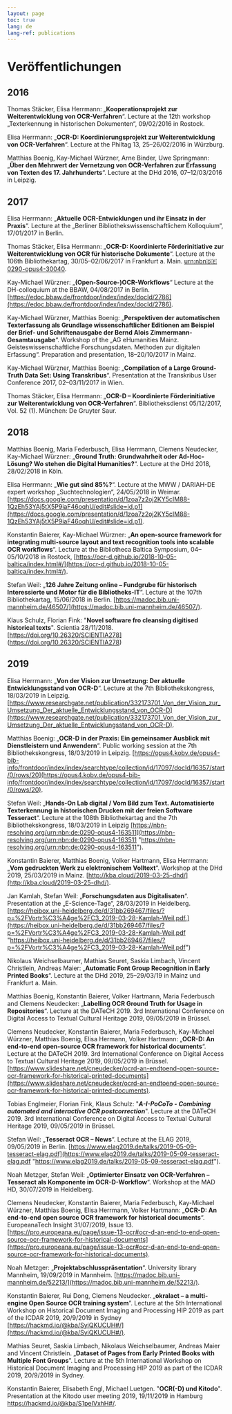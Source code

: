 ```yaml
---
layout: page
toc: true
lang: de
lang-ref: publications
---
```

# Veröffentlichungen

## 2016
Thomas Stäcker, Elisa Herrmann: „**Kooperationsprojekt zur Weiterentwicklung von OCR-Verfahren**“. Lecture at the 12th workshop „Texterkennung in historischen Dokumenten“, 09/02/2016 in Rostock.

Elisa Herrmann: „**OCR-D: Koordinierungsprojekt zur Weiterentwicklung von OCR-Verfahren**“. Lecture at the Philtag 13, 25–26/02/2016 in Würzburg.

Matthias Boenig, Kay-Michael Würzner, Arne Binder, Uwe Springmann: „**Über den Mehrwert der Vernetzung von OCR-Verfahren zur Erfassung von Texten des 17. Jahrhunderts**“. Lecture at the DHd 2016, 07–12/03/2016 in Leipzig.

## 2017

Elisa Herrmann: „**Aktuelle OCR-Entwicklungen und ihr Einsatz in der Praxis**“. Lecture at the „Berliner Bibliothekswissenschaftlichem Kolloquium“, 17/01/2017 in Berlin.

Thomas Stäcker, Elisa Herrmann: „**OCR-D: Koordinierte Förderinitiative zur Weiterentwicklung von OCR für historische Dokumente**“. Lecture at the 106th Bibliothekartag, 30/05–02/06/2017 in Frankfurt a. Main. [urn:nbn:de:0290-opus4-30040](https://opus4.kobv.de/opus4-bib-info/frontdoor/index/index/searchtype/collection/id/16521/rows/10/start/0/facetNumber_author_facet/all/author_facetfq/St%C3%A4cker%2C+Thomas/docId/3004).

Kay-Michael Würzner: „**(Open-Source-)OCR-Workflows**“ Lecture at the DH-colloquium at the BBAW, 04/08/2017 in Berlin. [https://edoc.bbaw.de/frontdoor/index/index/docId/2786](https://edoc.bbaw.de/frontdoor/index/index/docId/2786).

Kay-Michael Würzner, Matthias Boenig: „**Perspektiven der automatischen Texterfassung als Grundlage wissenschaftlicher Editionen am Beispiel der Brief- und Schriftenausgabe der Bernd Alois Zimmermann-Gesamtausgabe**“. Workshop of the „AG eHumanities Mainz. Geisteswissenschaftliche Forschungsdaten. Methoden zur digitalen Erfassung“. Preparation and presentation, 18–20/10/2017 in Mainz.

Kay-Michael Würzner, Matthias Boenig: „**Compilation of a Large Ground-Truth Data Set: Using Transkribus**“. Presentation at the Transkribus User Conference 2017, 02–03/11/2017 in Wien.

Thomas Stäcker, Elisa Herrmann: „**OCR-D – Koordinierte Förderinitiative zur Weiterentwicklung von OCR-Verfahren**“. Bibliotheksdienst 05/12/2017, Vol. 52 (1). München: De Gruyter Saur.

## 2018
Matthias Boenig, Maria Federbusch, Elisa Herrmann, Clemens Neudecker, Kay-Michael Würzner: „**Ground Truth: Grundwahrheit oder Ad-Hoc-Lösung? Wo stehen die Digital Humanities?**“. Lecture at the DHd 2018, 28/02/2018 in Köln.

Elisa Herrmann: „**Wie gut sind 85%?**“. Lecture at the MWW / DARIAH-DE expert workshop „Suchtechnologien“, 24/05/2018 in Weimar. [https://docs.google.com/presentation/d/1zoa7z2oj2KY5cIM88-1QzEh53YAj5tX5P9iaF46oqhU/edit#slide=id.p1](https://docs.google.com/presentation/d/1zoa7z2oj2KY5cIM88-1QzEh53YAj5tX5P9iaF46oqhU/edit#slide=id.p1).

Konstantin Baierer, Kay-Michael Würzner: „**An open-source framework for integrating multi-source layout and text recognition tools into scalable OCR workflows**“. Lecture at the Bibliotheca Baltica Symposium, 04–05/10/2018 in Rostock, [https://ocr-d.github.io/2018-10-05-baltica/index.html#/](https://ocr-d.github.io/2018-10-05-baltica/index.html#/).

Stefan Weil: „**126 Jahre Zeitung online – Fundgrube für historisch Interessierte und Motor für die Bibliotheks-IT**“. Lecture at the 107th Bibliothekartag, 15/06/2018 in Berlin. [https://madoc.bib.uni-mannheim.de/46507/](https://madoc.bib.uni-mannheim.de/46507/).

Klaus Schulz, Florian Fink: "**Novel software fro cleansing digitised historical texts**". Scientia 28/11/2018. [https://doi.org/10.26320/SCIENTIA278] (https://doi.org/10.26320/SCIENTIA278)

## 2019
Elisa Herrmann: „**Von der Vision zur Umsetzung: Der aktuelle Entwicklungsstand von OCR-D**“. Lecture at the 7th Bibliothekskongress, 18/03/2019 in Leipzig. [https://www.researchgate.net/publication/332173701_Von_der_Vision_zur_Umsetzung_Der_aktuelle_Entwicklungsstand_von_OCR-D](https://www.researchgate.net/publication/332173701_Von_der_Vision_zur_Umsetzung_Der_aktuelle_Entwicklungsstand_von_OCR-D).

Matthias Boenig: „**OCR-D in der Praxis: Ein gemeinsamer Ausblick mit Dienstleistern und Anwendern**“. Public working session at the 7th Bibliothekskongress, 18/03/2019 in Leipzig. [https://opus4.kobv.de/opus4-bib-info/frontdoor/index/index/searchtype/collection/id/17097/docId/16357/start/0/rows/20](https://opus4.kobv.de/opus4-bib-info/frontdoor/index/index/searchtype/collection/id/17097/docId/16357/start/0/rows/20).

Stefan Weil: „**Hands-On Lab digital / Vom Bild zum Text. Automatisierte Texterkennung in historischen Drucken mit der freien Software Tesseract**“. Lecture at the 108th Bibliothekartag and the 7th Bibliothekskongress, 18/03/2019 in Leipzig
[https://nbn-resolving.org/urn:nbn:de:0290-opus4-163511](https://nbn-resolving.org/urn:nbn:de:0290-opus4-163511 "https://nbn-resolving.org/urn:nbn:de:0290-opus4-163511").

Konstantin Baierer, Matthias Boenig, Volker Hartmann, Elisa Herrmann: „**Vom gedruckten Werk zu elektronischem Volltext**“. Workshop at the DHd 2019, 25/03/2019 in Mainz. [http://kba.cloud/2019-03-25-dhd/](http://kba.cloud/2019-03-25-dhd/).

Jan Kamlah, Stefan Weil: „**Forschungsdaten aus Digitalisaten**“. Presentation at the „E-Science-Tage“, 28/03/2019 in Heidelberg. [https://heibox.uni-heidelberg.de/d/31bb269467/files/?p=%2FVortr%C3%A4ge%2FC3_2019-03-28-Kamlah-Weil.pdf.](https://heibox.uni-heidelberg.de/d/31bb269467/files/?p=%2FVortr%C3%A4ge%2FC3_2019-03-28-Kamlah-Weil.pdf "https://heibox.uni-heidelberg.de/d/31bb269467/files/?p=%2FVortr%C3%A4ge%2FC3_2019-03-28-Kamlah-Weil.pdf")

Nikolaus Weichselbaumer, Mathias Seuret, Saskia Limbach, Vincent Christlein, Andreas Maier: „**Automatic Font Group Recognition in Early Printed Books**“. Lecture at the DHd 2019, 25–29/03/19 in Mainz und Frankfurt a. Main.

Matthias Boenig, Konstantin Baierer, Volker Hartmann, Maria Federbusch and Clemens Neudecker: „**Labelling OCR Ground Truth for Usage in Repositories**“. Lecture at the DATeCH 2019. 3rd International Conference on Digital Access to Textual Cultural Heritage 2019, 09/05/2019 in Brüssel.

Clemens Neudecker, Konstantin Baierer, Maria Federbusch, Kay-Michael Würzner, Matthias Boenig, Elisa Hermann, Volker Hartmann: „**OCR-D: An end-to-end open-source OCR framework for historical documents**“. Lecture at the DATeCH 2019. 3rd International Conference on Digital Access to Textual Cultural Heritage 2019, 09/05/2019 in Brüssel. [https://www.slideshare.net/cneudecker/ocrd-an-endtoend-open-source-ocr-framework-for-historical-printed-documents](https://www.slideshare.net/cneudecker/ocrd-an-endtoend-open-source-ocr-framework-for-historical-printed-documents).

Tobias Englmeier, Florian Fink, Klaus Schulz: "***A-I-PoCoTo - Combining automated and interactive OCR postcorrection***". Lecture at the DATeCH 2019. 3rd International Conference on Digital Access to Textual Cultural Heritage 2019, 09/05/2019 in Brüssel.

Stefan Weil: „**Tesseract OCR – News**“. Lecture at the ELAG 2019, 09/05/2019 in Berlin. [https://www.elag2019.de/talks/2019-05-09-tesseract-elag.pdf](https://www.elag2019.de/talks/2019-05-09-tesseract-elag.pdf "https://www.elag2019.de/talks/2019-05-09-tesseract-elag.pdf").

Noah Metzger, Stefan Weil: „**Optimierter Einsatz von OCR-Verfahren – Tesseract als Komponente im OCR-D-Workflow**“. Workshop at the MAD HD, 30/07/2019 in Heidelberg.

Clemens Neudecker, Konstantin Baierer, Maria Federbusch, Kay-Michael Würzner, Matthias Boenig, Elisa Herrmann, Volker Hartmann: „**OCR-D: An end-to-end open source OCR framework for historical documents**“. EuropeanaTech Insight 31/07/2019, Issue 13. [https://pro.europeana.eu/page/issue-13-ocr#ocr-d-an-end-to-end-open-source-ocr-framework-for-historical-documents](https://pro.europeana.eu/page/issue-13-ocr#ocr-d-an-end-to-end-open-source-ocr-framework-for-historical-documents).

Noah Metzger: „**Projektabschlusspräsentation**“. University library Mannheim, 19/09/2019 in Mannheim. [https://madoc.bib.uni-mannheim.de/52213/](https://madoc.bib.uni-mannheim.de/52213/).

Konstantin Baierer, Rui Dong, Clemens Neudecker. „**okralact – a multi-engine Open Source OCR training system**”. Lecture at the 5th International Workshop on Historical Document Imaging and Processing HIP 2019 as part of the ICDAR 2019, 20/9/2019 in Sydney [https://hackmd.io/@kba/SyiQKUCUH#/](https://hackmd.io/@kba/SyiQKUCUH#/).

Mathias Seuret, Saskia Limbach, Nikolaus Weichselbaumer, Andreas Maier and Vincent Christlein. „**Dataset of Pages from Early Printed Books with Multiple Font Groups**”. Lecture at the 5th International Workshop on Historical Document Imaging and Processing HIP 2019 as part of the ICDAR 2019, 20/9/2019 in Sydney.

Konstantin Baierer, Elisabeth Engl, Michael Luetgen. "**OCR(-D) und Kitodo**". Presentation at the Kitodo user meeting 2019, 19/11/2019 in Hamburg https://hackmd.io/@kba/S1peIVxhH#/.

